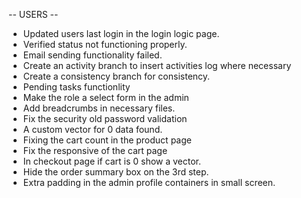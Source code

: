 -- USERS --
- Updated users last login in the login logic page.
- Verified status not functioning properly.
- Email sending functionality failed.
- Create an activity branch to insert activities log where necessary
- Create a consistency branch for consistency.
- Pending tasks functionlity
- Make the role a select form in the admin
- Add breadcrumbs in necessary files.
- Fix the security old password validation
- A custom vector for 0 data found.
- Fixing the cart count in the product page
- Fix the responsive of the cart page
- In checkout page if cart is 0 show a vector.
- Hide the order summary box on the 3rd step.
- Extra padding in the admin profile containers in small screen.